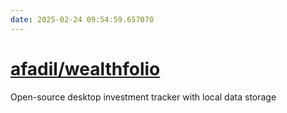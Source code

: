 ```yaml
---
date: 2025-02-24 09:54:59.657070
---
```


# [afadil/wealthfolio](https://github.com/afadil/wealthfolio)

Open-source desktop investment tracker with local data storage